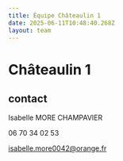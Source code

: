 ```yaml
---
title: Équipe Châteaulin 1
date: 2025-06-11T10:48:40.268Z
layout: team
---
```


# Châteaulin 1

## contact 

 Isabelle MORE CHAMPAVIER

 06 70 34 02 53

isabelle.more0042@orange.fr

